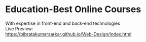 # Education-Best Online Courses
With expertise in front-end and back-end technologies
<br>
Live Preview:
<br>
https://bibratakumarsarkar.github.io/Web-Design/index.html

